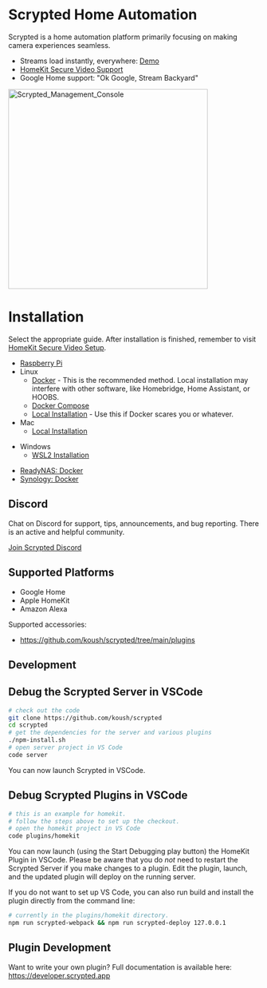 # Scrypted Home Automation

Scrypted is a home automation platform primarily focusing on making camera experiences seamless.
 * Streams load instantly, everywhere: [Demo](https://www.reddit.com/r/homebridge/comments/r34k6b/if_youre_using_homebridge_for_cameras_ditch_it/)
 * [HomeKit Secure Video Support](#homekit-secure-video-setup)
 * Google Home support: "Ok Google, Stream Backyard"

<img width="400" alt="Scrypted_Management_Console" src="https://user-images.githubusercontent.com/73924/131903488-722d87ac-a0b0-40fe-b605-326e6b886e35.png">

# Installation

Select the appropriate guide. After installation is finished, remember to visit [HomeKit Secure Video Setup](https://github.com/koush/scrypted/wiki/HomeKit-Secure-Video-Setup).

 * [Raspberry Pi](https://github.com/koush/scrypted/wiki/Installation:-Raspberry-Pi)
 * Linux
   * [Docker](https://github.com/koush/scrypted/wiki/Installation:-Docker-Linux) - This is the recommended method. Local installation may interfere with other software, like Homebridge, Home Assistant, or HOOBS.
   * [Docker Compose](https://github.com/koush/scrypted/wiki/Installation:-Docker-Compose)
   * [Local Installation](https://github.com/koush/scrypted/wiki/Installation:-Linux) - Use this if Docker scares you or whatever.
 * Mac
   * [Local Installation](https://github.com/koush/scrypted/wiki/Installation:-Mac)
<!--    * Docker Desktop is [not supported](https://github.com/koush/scrypted/wiki/Installation:-Docker-Desktop). -->
 * Windows
   * [WSL2 Installation](https://github.com/koush/scrypted/wiki/Installation:-WSL2-Windows)
<!--    * Docker Desktop is [not supported](https://github.com/koush/scrypted/wiki/Installation:-Docker-Desktop). -->
 * [ReadyNAS: Docker](https://github.com/koush/scrypted/wiki/Installation:-Docker-ReadyNAS)
 * [Synology: Docker](https://github.com/koush/scrypted/wiki/Installation:-Docker-Synology-NAS)

## Discord

Chat on Discord for support, tips, announcements, and bug reporting. There is an active and helpful community.

[Join Scrypted Discord](https://discord.gg/DcFzmBHYGq)

## Supported Platforms

 * Google Home
 * Apple HomeKit
 * Amazon Alexa

Supported accessories: 
 * https://github.com/koush/scrypted/tree/main/plugins


## Development

## Debug the Scrypted Server in VSCode

```sh
# check out the code
git clone https://github.com/koush/scrypted
cd scrypted
# get the dependencies for the server and various plugins
./npm-install.sh
# open server project in VS Code
code server
```

You can now launch Scrypted in VSCode.

## Debug Scrypted Plugins in VSCode

```sh
# this is an example for homekit.
# follow the steps above to set up the checkout.
# open the homekit project in VS Code
code plugins/homekit
```

You can now launch (using the Start Debugging play button) the HomeKit Plugin in VSCode. Please be aware that you do *not* need to restart the Scrypted Server if you make changes to a plugin. Edit the plugin, launch, and the updated plugin will deploy on the running server.

If you do not want to set up VS Code, you can also run build and install the plugin directly from the command line:

```sh
# currently in the plugins/homekit directory.
npm run scrypted-webpack && npm run scrypted-deploy 127.0.0.1
```

## Plugin Development

Want to write your own plugin? Full documentation is available here: https://developer.scrypted.app

